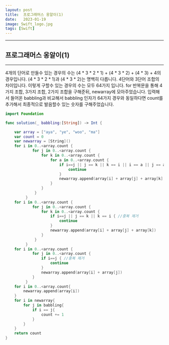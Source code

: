 ```yaml
---
layout: post
title:  프로그래머스 옹알이(1)
date:   2023-01-19
image: Swift_logo.jpg
tags: [Swift]
---
```


---
## 프로그래머스 옹알이(1)
---

4개의 단어로 만들수 있는 경우의 수는 (4 * 3 * 2 * 1) + (4 * 3 * 2) + (4 * 3) + 4의 경우입니다. 
(4 * 3 * 2 * 1)과 (4 * 3 * 2)는 명백히 다릅니다. 4단어와 3단어 조합의 차이입니다.
이렇게 구할수 있는 경우의 수는 모두 64가지 입니다. 
for 반복문을 통해 4가지 조합, 3가지 조합, 2가지 조합을 구해준뒤, newarray에 모아주었습니다.
입력해서 들어온 babbling과 비교해서 babbling 인자가 64가지 경우와 동일하다면 count를 추가해서 최종적으로 발음할수 있는 숫자를 구해주었습니다.

```swift
import Foundation

func solution(_ babbling:[String]) -> Int {

    var array = ["aya", "ye", "woo", "ma"]
    var count = 0
    var newarray = [String]()
    for i in 0..<array.count {
            for j in 0..<array.count {
                for k in 0..<array.count {
                    for a in 0..<array.count {
                        if i==j || j == k || k == i || i == a || j == a || k == a { //중복 제거
                            continue
                        }
                        newarray.append(array[i] + array[j] + array[k] + array[a])
                    }
                }
             }
         }
    for i in 0..<array.count {
            for j in 0..<array.count {
                for k in 0..<array.count {
                    if i==j || j == k || k == i { //중복 제거
                        continue
                    }
                    newarray.append(array[i] + array[j] + array[k])
                }
             }
         }
    for i in 0..<array.count {
            for j in 0..<array.count {
                if i==j { //중복 제거
                    continue
                }
                newarray.append(array[i] + array[j])
            }
         }
    for i in 0..<array.count{
        newarray.append(array[i])
    }
    for i in newarray{
        for j in babbling{
            if i == j{
                count += 1
            }
        }
    }
    return count
}
```